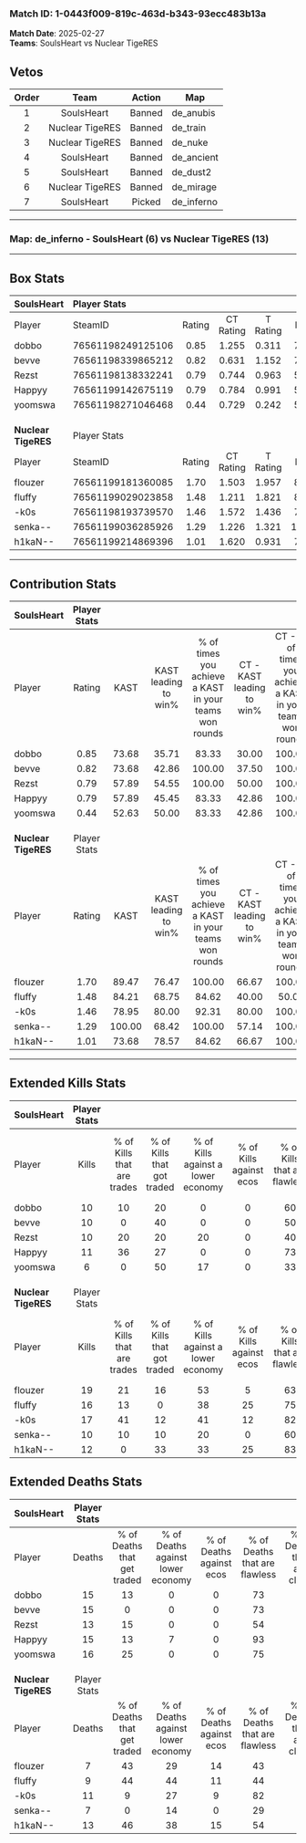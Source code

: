 ### Match ID: 1-0443f009-819c-463d-b343-93ecc483b13a  
**Match Date**: 2025-02-27  
**Teams**: SoulsHeart vs Nuclear TigeRES  

## Vetos  

| Order | Team | Action | Map |
| :---: | :--: | :----: | --- |
| 1 | SoulsHeart | Banned | de_anubis |
| 2 | Nuclear TigeRES | Banned | de_train |
| 3 | Nuclear TigeRES | Banned | de_nuke |
| 4 | SoulsHeart | Banned | de_ancient |
| 5 | SoulsHeart | Banned | de_dust2 |
| 6 | Nuclear TigeRES | Banned | de_mirage |
| 7 | SoulsHeart | Picked | de_inferno |

---  

### **Map**: de_inferno - SoulsHeart (6) vs Nuclear TigeRES (13)  
---  

## Box Stats  

| **SoulsHeart**      | Player Stats      |        |           |          |        |       |       |         |        |      |     |
| :- | :- | :-: | :-: | :-: | :-: | :-: | :-: | :-: | :-: | :-: | :-: |
| Player              | SteamID           | Rating | CT Rating | T Rating |  KAST  |  ADR  | Kills | Assists | Deaths | K/D  | HS% |
| dobbo               | 76561198249125106 |  0.85  |   1.255   |  0.311   | 73.68  | 57.9  |  10   |    5    |   15   | 0.67 | 40  |
| bevve               | 76561198339865212 |  0.82  |   0.631   |  1.152   | 73.68  | 54.3  |  10   |    3    |   15   | 0.67 | 60  |
| Rezst               | 76561198138332241 |  0.79  |   0.744   |  0.963   | 57.89  | 65.6  |  10   |    2    |   13   | 0.77 | 70  |
| Happyy              | 76561199142675119 |  0.79  |   0.784   |  0.991   | 57.89  | 65.3  |  11   |    3    |   15   | 0.73 | 18  |
| yoomswa             | 76561198271046468 |  0.44  |   0.729   |  0.242   | 52.63  | 44.1  |   6   |    5    |   16   | 0.38 | 50  |
|                     |                   |        |           |          |        |       |       |         |        |      |     |
|                     |                   |        |           |          |        |       |       |         |        |      |     |
|                     |                   |        |           |          |        |       |       |         |        |      |     |
| **Nuclear TigeRES** | Player Stats      |        |           |          |        |       |       |         |        |      |     |
| Player              | SteamID           | Rating | CT Rating | T Rating |  KAST  |  ADR  | Kills | Assists | Deaths | K/D  | HS% |
| flouzer             | 76561199181360085 |  1.70  |   1.503   |  1.957   | 89.47  | 91.8  |  19   |    5    |   7    | 2.71 | 52  |
| fluffy              | 76561199029023858 |  1.48  |   1.211   |  1.821   | 84.21  | 94.0  |  16   |    6    |   9    | 1.78 | 56  |
| -k0s                | 76561198193739570 |  1.46  |   1.572   |  1.436   | 78.95  | 104.5 |  17   |    4    |   11   | 1.55 | 70  |
| senka--             | 76561199036285926 |  1.29  |   1.226   |  1.321   | 100.00 | 63.9  |  10   |    6    |   7    | 1.43 | 40  |
| h1kaN--             | 76561199214869396 |  1.01  |   1.620   |  0.931   | 73.68  | 65.0  |  12   |    5    |   13   | 0.92 | 66  |
---  

## Contribution Stats  

| **SoulsHeart**      | Player Stats |        |                      |                                                        |                           |                                                             |                          |                                                            |
| :- | :-: | :-: | :-: | :-: | :-: | :-: | :-: | :-: |
| Player              |    Rating    |  KAST  | KAST leading to win% | % of times you achieve a KAST in your teams won rounds | CT - KAST leading to win% | CT - % of times you achieve a KAST in your teams won rounds | T - KAST leading to win% | T - % of times you achieve a KAST in your teams won rounds |
| dobbo               |     0.85     | 73.68  |        35.71         |                         83.33                          |           30.00           |                           100.00                            |          50.00           |                           66.67                            |
| bevve               |     0.82     | 73.68  |        42.86         |                         100.00                         |           37.50           |                           100.00                            |          50.00           |                           100.00                           |
| Rezst               |     0.79     | 57.89  |        54.55         |                         100.00                         |           50.00           |                           100.00                            |          60.00           |                           100.00                           |
| Happyy              |     0.79     | 57.89  |        45.45         |                         83.33                          |           42.86           |                           100.00                            |          50.00           |                           66.67                            |
| yoomswa             |     0.44     | 52.63  |        50.00         |                         83.33                          |           42.86           |                           100.00                            |          66.67           |                           66.67                            |
|                     |              |        |                      |                                                        |                           |                                                             |                          |                                                            |
|                     |              |        |                      |                                                        |                           |                                                             |                          |                                                            |
|                     |              |        |                      |                                                        |                           |                                                             |                          |                                                            |
| **Nuclear TigeRES** | Player Stats |        |                      |                                                        |                           |                                                             |                          |                                                            |
| Player              |    Rating    |  KAST  | KAST leading to win% | % of times you achieve a KAST in your teams won rounds | CT - KAST leading to win% | CT - % of times you achieve a KAST in your teams won rounds | T - KAST leading to win% | T - % of times you achieve a KAST in your teams won rounds |
| flouzer             |     1.70     | 89.47  |        76.47         |                         100.00                         |           66.67           |                           100.00                            |          81.82           |                           100.00                           |
| fluffy              |     1.48     | 84.21  |        68.75         |                         84.62                          |           40.00           |                            50.00                            |          81.82           |                           100.00                           |
| -k0s                |     1.46     | 78.95  |        80.00         |                         92.31                          |           80.00           |                           100.00                            |          80.00           |                           88.89                            |
| senka--             |     1.29     | 100.00 |        68.42         |                         100.00                         |           57.14           |                           100.00                            |          75.00           |                           100.00                           |
| h1kaN--             |     1.01     | 73.68  |        78.57         |                         84.62                          |           66.67           |                           100.00                            |          87.50           |                           77.78                            |
---  

## Extended Kills Stats  

| **SoulsHeart**      | Player Stats |                            |                            |                                    |                         |                              |                                 |                                       |                    |           |
| :- | :-: | :-: | :-: | :-: | :-: | :-: | :-: | :-: | :-: | :-: |
| Player              |    Kills     | % of Kills that are trades | % of Kills that got traded | % of Kills against a lower economy | % of Kills against ecos | % of Kills that are flawless | % of Kills that are close duels | % of Kills that are assisted by flash | Pistol Round Kills | AWP Kills |
| dobbo               |      10      |             10             |             20             |                 0                  |            0            |              60              |               10                |                  10                   |         0          |     1     |
| bevve               |      10      |             0              |             40             |                 0                  |            0            |              50              |                0                |                  10                   |         0          |     1     |
| Rezst               |      10      |             20             |             20             |                 20                 |            0            |              40              |                0                |                  10                   |         0          |     1     |
| Happyy              |      11      |             36             |             27             |                 0                  |            0            |              73              |                0                |                   0                   |         3          |     1     |
| yoomswa             |      6       |             0              |             50             |                 17                 |            0            |              33              |                0                |                  17                   |         0          |     0     |
|                     |              |                            |                            |                                    |                         |                              |                                 |                                       |                    |           |
|                     |              |                            |                            |                                    |                         |                              |                                 |                                       |                    |           |
|                     |              |                            |                            |                                    |                         |                              |                                 |                                       |                    |           |
| **Nuclear TigeRES** | Player Stats |                            |                            |                                    |                         |                              |                                 |                                       |                    |           |
| Player              |    Kills     | % of Kills that are trades | % of Kills that got traded | % of Kills against a lower economy | % of Kills against ecos | % of Kills that are flawless | % of Kills that are close duels | % of Kills that are assisted by flash | Pistol Round Kills | AWP Kills |
| flouzer             |      19      |             21             |             16             |                 53                 |            5            |              63              |                0                |                   0                   |         0          |     1     |
| fluffy              |      16      |             13             |             0              |                 38                 |           25            |              75              |                0                |                   0                   |         6          |     3     |
| -k0s                |      17      |             41             |             12             |                 41                 |           12            |              82              |                6                |                   0                   |         0          |     2     |
| senka--             |      10      |             10             |             10             |                 20                 |            0            |              60              |               10                |                   0                   |         0          |     0     |
| h1kaN--             |      12      |             0              |             33             |                 33                 |           25            |              83              |                0                |                   8                   |         0          |     0     |
## Extended Deaths Stats  

| **SoulsHeart**      | Player Stats |                             |                                   |                          |                               |                            |                           |               |
| :- | :-: | :-: | :-: | :-: | :-: | :-: | :-: | :-: |
| Player              |    Deaths    | % of Deaths that get traded | % of Deaths against lower economy | % of Deaths against ecos | % of Deaths that are flawless | % of Deaths that are close | % of Deaths while blinded | Deaths to AWP |
| dobbo               |      15      |             13              |                 0                 |            0             |              73               |             0              |             7             |       2       |
| bevve               |      15      |              0              |                 0                 |            0             |              73               |             7              |             0             |       1       |
| Rezst               |      13      |             15              |                 0                 |            0             |              54               |             8              |             0             |       1       |
| Happyy              |      15      |             13              |                 7                 |            0             |              93               |             0              |             0             |       0       |
| yoomswa             |      16      |             25              |                 0                 |            0             |              75               |             0              |             0             |       2       |
|                     |              |                             |                                   |                          |                               |                            |                           |               |
|                     |              |                             |                                   |                          |                               |                            |                           |               |
|                     |              |                             |                                   |                          |                               |                            |                           |               |
| **Nuclear TigeRES** | Player Stats |                             |                                   |                          |                               |                            |                           |               |
| Player              |    Deaths    | % of Deaths that get traded | % of Deaths against lower economy | % of Deaths against ecos | % of Deaths that are flawless | % of Deaths that are close | % of Deaths while blinded | Deaths to AWP |
| flouzer             |      7       |             43              |                29                 |            14            |              43               |             0              |             0             |       1       |
| fluffy              |      9       |             44              |                44                 |            11            |              44               |             0              |            11             |       0       |
| -k0s                |      11      |              9              |                27                 |            9             |              82               |             9              |            18             |       1       |
| senka--             |      7       |              0              |                14                 |            0             |              29               |             0              |            14             |       1       |
| h1kaN--             |      13      |             46              |                38                 |            15            |              54               |             0              |             0             |       0       |
